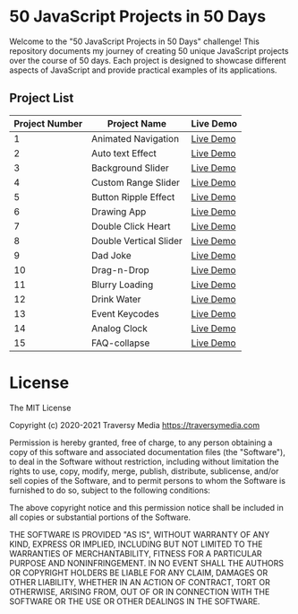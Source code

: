 
# 50 JavaScript Projects in 50 Days

Welcome to the "50 JavaScript Projects in 50 Days" challenge! This repository documents my journey of creating 50 unique JavaScript projects over the course of 50 days. Each project is designed to showcase different aspects of JavaScript and provide practical examples of its applications.

## Project List
| Project Number | Project Name           | Live Demo |
|----------------|------------------------|-----------|
| 1              | Animated Navigation    | [Live Demo](https://incandescent-axolotl-810e70.netlify.app/) |
| 2              | Auto text Effect       | [Live Demo](https://649afe6522758800892fdfd7--resplendent-kelpie-b48687.netlify.app/) |
| 3              | Background Slider      | [Live Demo](https://luminous-khapse-1ba58f.netlify.app/) |
| 4              | Custom Range Slider    | [Live Demo](https://649d802814d4fd06f21aa2bd--reliable-quokka-372b68.netlify.app/) |
| 5              | Button Ripple Effect   | [Live Demo](https://649ebcb74b925100892cf385--fantastic-gecko-412f5d.netlify.app/) |
| 6              | Drawing App            | [Live Demo](https://64a00b01a3ef6d1ff67df26a--loquacious-frangipane-053790.netlify.app/) |
| 7              | Double Click Heart     | [Live Demo](https://64a1646ebad6fb434e412885--stalwart-bombolone-dce336.netlify.app/) |
| 8              | Double Vertical Slider | [Live Demo](https://64a2337abad6fb33c941283c--gentle-bublanina-91deee.netlify.app/) |
| 9              | Dad Joke               | [Live Demo](https://64a40468a845b20dd01f91b7--roaring-lebkuchen-f16e73.netlify.app/) |
| 10             | Drag-n-Drop            | [Live Demo](https://64a5563c6eab6000811ed261--wonderful-torrone-ee80c6.netlify.app/) |
| 11             | Blurry Loading         | [Live Demo](https://64a67d5790757c5715967671--reliable-medovik-bf41a7.netlify.app/) |
| 12             | Drink Water            | [Live Demo](https://64a80c7dd19e2a0f5df5715c--effortless-tulumba-7396c6.netlify.app/) |
| 13             | Event Keycodes         | [Live Demo](https://64a979344dd25f0bd8c7707e--fantastic-haupia-b27331.netlify.app/) |
| 14             | Analog Clock           | [Live Demo](https://64aa3f4107c5a67282d76770--quiet-muffin-a52b88.netlify.app/) |
| 15             | FAQ-collapse           | [Live Demo](https://64abc81d5489343d5976b470--fancy-duckanoo-a7c4e3.netlify.app/) |


<h1>License</h1>

The MIT License

Copyright (c) 2020-2021 Traversy Media https://traversymedia.com

Permission is hereby granted, free of charge, to any person obtaining a copy of this software and associated documentation files (the "Software"), to deal in the Software without restriction, including without limitation the rights to use, copy, modify, merge, publish, distribute, sublicense, and/or sell copies of the Software, and to permit persons to whom the Software is furnished to do so, subject to the following conditions:

The above copyright notice and this permission notice shall be included in all copies or substantial portions of the Software.

THE SOFTWARE IS PROVIDED "AS IS", WITHOUT WARRANTY OF ANY KIND, EXPRESS OR IMPLIED, INCLUDING BUT NOT LIMITED TO THE WARRANTIES OF MERCHANTABILITY, FITNESS FOR A PARTICULAR PURPOSE AND NONINFRINGEMENT. IN NO EVENT SHALL THE AUTHORS OR COPYRIGHT HOLDERS BE LIABLE FOR ANY CLAIM, DAMAGES OR OTHER LIABILITY, WHETHER IN AN ACTION OF CONTRACT, TORT OR OTHERWISE, ARISING FROM, OUT OF OR IN CONNECTION WITH THE SOFTWARE OR THE USE OR OTHER DEALINGS IN THE SOFTWARE.
